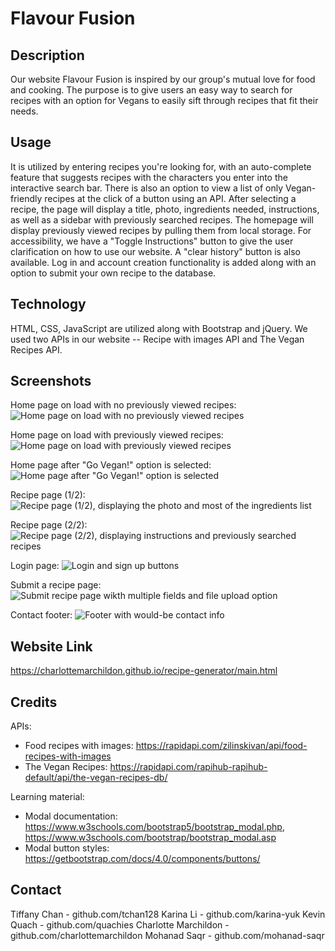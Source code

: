 # Flavour Fusion

## Description
Our website Flavour Fusion is inspired by our group's mutual love for food and cooking. The purpose is to give users an easy way to search for recipes with an option for Vegans to easily sift through recipes that fit their needs.

## Usage
It is utilized by entering recipes you're looking for, with an auto-complete feature that suggests recipes with the characters you enter into the interactive search bar. There is also an option to view a list of only Vegan-friendly recipes at the click of a button using an API. 
After selecting a recipe, the page will display a title, photo, ingredients needed, instructions, as well as a sidebar with previously searched recipes.
The homepage will display previously viewed recipes by pulling them from local storage. For accessibility, we have a "Toggle Instructions" button to give the user clarification on how to use our website. A "clear history" button is also available. Log in and account creation functionality is added along with an option to submit your own recipe to the database.

## Technology
HTML, CSS, JavaScript are utilized along with Bootstrap and jQuery. We used two APIs in our website -- Recipe with images API and The Vegan Recipes API.

## Screenshots
Home page on load with no previously viewed recipes:
![Home page on load with no previously viewed recipes](image.png)

Home page on load with previously viewed recipes:
![Home page on load with previously viewed recipes](image-1.png)

Home page after "Go Vegan!" option is selected:
![Home page after "Go Vegan!" option is selected](image-2.png)

Recipe page (1/2):
![Recipe page (1/2), displaying the photo and most of the ingredients list](image-3.png)

Recipe page (2/2):
![Recipe page (2/2), displaying instructions and previously searched recipes](image-4.png)

Login page:
![Login and sign up buttons](image-5.png)

Submit a recipe page:
![Submit recipe page wikth multiple fields and file upload option](image-6.png)

Contact footer:
![Footer with would-be contact info](image-7.png)

## Website Link
https://charlottemarchildon.github.io/recipe-generator/main.html

## Credits
APIs:
- Food recipes with images: https://rapidapi.com/zilinskivan/api/food-recipes-with-images
- The Vegan Recipes: https://rapidapi.com/rapihub-rapihub-default/api/the-vegan-recipes-db/

Learning material:
- Modal documentation: https://www.w3schools.com/bootstrap5/bootstrap_modal.php, https://www.w3schools.com/bootstrap/bootstrap_modal.asp
- Modal button styles: https://getbootstrap.com/docs/4.0/components/buttons/

## Contact
Tiffany Chan - github.com/tchan128
Karina Li - github.com/karina-yuk
Kevin Quach - github.com/quachies
Charlotte Marchildon - github.com/charlottemarchildon
Mohanad Saqr - github.com/mohanad-saqr
